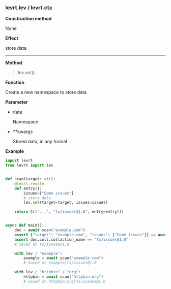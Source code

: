 ### levrt.lev / levrt.ctx

**Construction method**

None

**Effect**

store data

---

**Method**

> lev.set()

**Function**

Create a new namespace to store data

**Parameter**

* data

  Namespace

* **kwargs

  Stored data, in any format

**Example**

```python
import levrt
from levrt import lev


def scan(target: str):
    @levrt.remote
    def entry():
        issues=["Some issues"]
        # store data
        lev.set(target=target, issues=issues)

    return Cr("...", "ts/issues@1.0", entry=entry())


async def main():
    doc = await scan("example.com")
    assert {"target": "example.com", "issues": ["Some issues"]} == await doc.get()
    assert doc.coll.collaction_name == "ts/issues@1.0"
    # Saved at ts/issues@1.0

    with lev / "example":
        example = await scan("example.com")
        # Saved at example|ts/issues@1.0

    with lev / "httpbin" / "org":
        httpbin = await scan("httpbin.org")
        # Saved at httpbin|org|ts/issues@1.0
```
